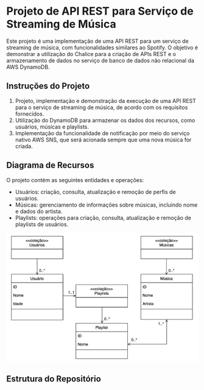 # Projeto de API REST para Serviço de Streaming de Música

Este projeto é uma implementação de uma API REST para um serviço de streaming de música, com funcionalidades similares ao Spotify. O objetivo é demonstrar a utilização do Chalice para a criação de APIs REST e o armazenamento de dados no serviço de banco de dados não relacional da AWS DynamoDB.

## Instruções do Projeto

1. Projeto, implementação e demonstração da execução de uma API REST para o serviço de streaming de música, de acordo com os requisitos fornecidos.
2. Utilização do DynamoDB para armazenar os dados dos recursos, como usuários, músicas e playlists.
3. Implementação da funcionalidade de notificação por meio do serviço nativo AWS SNS, que será acionada sempre que uma nova música for criada.

## Diagrama de Recursos

O projeto contém as seguintes entidades e operações:

- Usuários: criação, consulta, atualização e remoção de perfis de usuários.
- Músicas: gerenciamento de informações sobre músicas, incluindo nome e dados do artista.
- Playlists: operações para criação, consulta, atualização e remoção de playlists de usuários.

<p align="center">
<img src="./Images/Screenshot 2023-10-29 103918.png">
</p>

## Estrutura do Repositório

